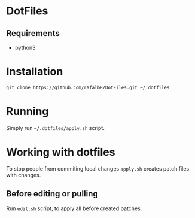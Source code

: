 # DotFiles

## Requirements
 - python3

# Installation

    git clone https://github.com/rafalb8/DotFiles.git ~/.dotfiles

# Running
 Simply run `~/.dotfiles/apply.sh` script.

# Working with dotfiles
 To stop people from commiting local changes `apply.sh` creates patch files with changes.

## Before editing or pulling 
 Run `edit.sh` script, to apply all before created patches.



